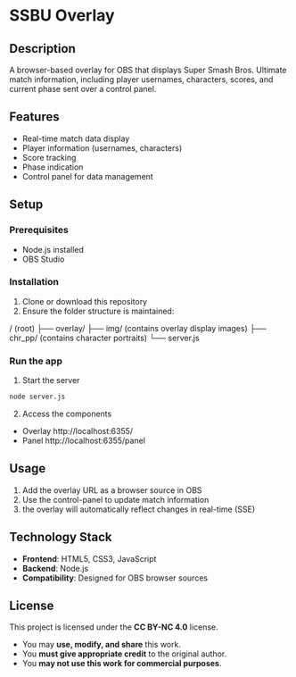 # SSBU Overlay
## Description
A browser-based overlay for OBS that displays Super Smash Bros. Ultimate match information, including player usernames, characters, scores, and current phase sent over a control panel.

## Features
- Real-time match data display
- Player information (usernames, characters)
- Score tracking
- Phase indication
- Control panel for data management

## Setup
### Prerequisites
- Node.js installed
- OBS Studio

### Installation
1. Clone or download this repository
2. Ensure the folder structure is maintained:

/ (root)
├── overlay/
├── img/ (contains overlay display images)
├── chr_pp/ (contains character portraits)
└── server.js

### Run the app
1. Start the server
```bash
node server.js
```
2. Access the components
- Overlay http://localhost:6355/
- Panel http://localhost:6355/panel

## Usage
1. Add the overlay URL as a browser source in OBS
2. Use the control-panel to update match information
3. the overlay will automatically reflect changes in real-time (SSE)

## Technology Stack
- **Frontend**: HTML5, CSS3, JavaScript
- **Backend**: Node.js
- **Compatibility**: Designed for OBS browser sources

## License
This project is licensed under the **CC BY-NC 4.0** license.  
- You may **use, modify, and share** this work.  
- You **must give appropriate credit** to the original author.  
- You **may not use this work for commercial purposes**.    
